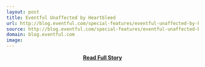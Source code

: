 ```yaml
---
layout: post
title: Eventful Unaffected by Heartbleed
url: http://blog.eventful.com/special-features/eventful-unaffected-by-heartbleed/
source: http://blog.eventful.com/special-features/eventful-unaffected-by-heartbleed/
domain: blog.eventful.com
image: 
---
```


<p></p>
<center><p><a href="http://blog.eventful.com/special-features/eventful-unaffected-by-heartbleed/" style='padding:25px; font-sze:18px; font-weight: bold;'>Read Full Story</a></p></center>
